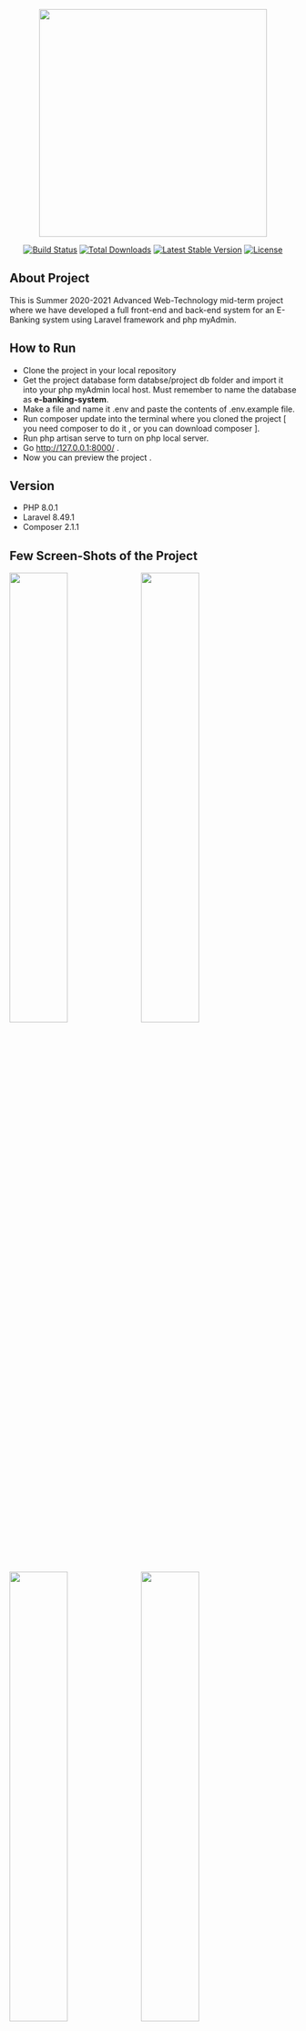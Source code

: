 <p align="center"><a href="https://laravel.com" target="_blank"><img src="https://raw.githubusercontent.com/laravel/art/master/logo-lockup/5%20SVG/2%20CMYK/1%20Full%20Color/laravel-logolockup-cmyk-red.svg" width="400"></a></p>

<p align="center">
<a href="https://travis-ci.org/laravel/framework"><img src="https://travis-ci.org/laravel/framework.svg" alt="Build Status"></a>
<a href="https://packagist.org/packages/laravel/framework"><img src="https://img.shields.io/packagist/dt/laravel/framework" alt="Total Downloads"></a>
<a href="https://packagist.org/packages/laravel/framework"><img src="https://img.shields.io/packagist/v/laravel/framework" alt="Latest Stable Version"></a>
<a href="https://packagist.org/packages/laravel/framework"><img src="https://img.shields.io/packagist/l/laravel/framework" alt="License"></a>
</p>

## About Project

This is Summer 2020-2021 Advanced Web-Technology mid-term project where we have developed a full front-end and back-end system for an E-Banking system using Laravel framework and php myAdmin.

## How to Run
-  Clone the project in your local repository
-  Get the project database form databse/project db folder and import it into your php myAdmin local host. Must remember to name the database as <b>e-banking-system</b>.
-  Make a file and name it .env and paste the contents of .env.example file. 
-  Run composer update into the terminal where you cloned the project [ you need composer to do it , or you can download composer  ].
-  Run php artisan serve to turn on php local server.
-  Go http://127.0.0.1:8000/ .
-  Now you can preview the project .

## Version
- PHP 8.0.1
- Laravel 8.49.1
- Composer 2.1.1 

## Few Screen-Shots of the Project

<img src="https://user-images.githubusercontent.com/65537019/124504588-9d3bea00-dde9-11eb-9524-49f481c15f0b.JPG" width="45%"></img> <img src="https://user-images.githubusercontent.com/65537019/124504592-9e6d1700-dde9-11eb-8e0c-161339259aeb.JPG" width="45%"></img> <img src="https://user-images.githubusercontent.com/65537019/124504593-9f05ad80-dde9-11eb-8f47-83deee60d8f9.JPG" width="45%"></img> <img src="https://user-images.githubusercontent.com/65537019/124504594-9f9e4400-dde9-11eb-8ca3-d533ef7a3313.JPG" width="45%"></img> <img src="https://user-images.githubusercontent.com/65537019/124504596-a036da80-dde9-11eb-8f0a-d7aae5383eb2.JPG" width="45%"></img> <img src="https://user-images.githubusercontent.com/65537019/124504597-a036da80-dde9-11eb-8a9b-9f5324e65e40.JPG" width="45%"></img> <img src="https://user-images.githubusercontent.com/65537019/124504598-a0cf7100-dde9-11eb-86b3-183bc57c38c1.JPG" width="45%"></img> <img src="https://user-images.githubusercontent.com/65537019/124504599-a1680780-dde9-11eb-902d-0b14fe9d0437.JPG" width="45%"></img>


